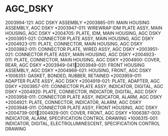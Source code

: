 # AGC_DSKY


2003994-121: AGC DSKY ASSEMBLY
*2003885-011: MAIN HOUSING ASSEMBLY, AGC DSKY
    *2003947-011: WIREWRAP IDM PLATE ASSY, MAIN HOUSING, AGC DSKY
    *2004705: PLATE, IDM, MAIN HOUSING, AGC DSKY
    *2003951-021: CONNECTOR PLATE ASSY, MAIN HOUSING, AGC DSKY
      *2004923-011: PLATE, CONNECTOR, MAIN HOUSING, AGC DSKY
  *2003882-011: CONNECTOR PLATE, WIRED ASSY, AGC DSKY
    *2003951-021: CONNECTOR PLATE ASSY, MAIN HOUSING, AGC DSKY
    *2004923-011: PLATE, CONNECTOR, MAIN HOUSING, AGC DSKY
*2004900: COVER, REAR, AGC DSKY
*2003949-0412003949-031: FRONT HOUSING ASSEMBLY, AGC DSKY
*2004968-021: HOUSING, FRONT, AGC DSKY
  *1006351: GASKET, BONDED, RUBBER, RETAINED
  *2003959-011: ADAPTER PLATE ASSY, AGC DSKY
    *2004919-021: PLATE, ADAPTER, AGC DSKY
  *2003957-011: CONNECTOR PLATE ASSY, INDICATOR, DIGITAL, AGC DSKY
    *2004920: PLATE, CONNECTOR, INDICATOR, DIGITAL, AGC DSKY
  *2003958-011: CONNECTOR PLATE ASSY, INDICATOR, ALARM, AGC DSKY
    *2004921: PLATE, CONNECTOR, INDICATOR, ALARM, AGC DSKY
  *2003948-011: CONNECTOR PLATE ASSY, FRONT HOUSING, AGC DSKY
*2004739-0012004929-001: COVER, FRONT, AGC DSKY
*1006387-003: INDICATOR, ALARM, SPECIFICATION CONTROL DRAWING
*1006315-001: INDICATOR, DIGITAL, ELECTROLUMINESCENT, SPECIFICATION CONTROL DRAWING

